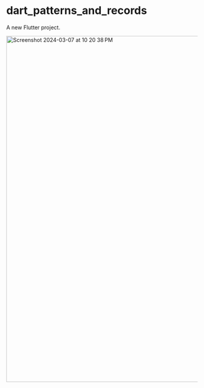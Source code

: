 # dart_patterns_and_records

A new Flutter project.

<img width="912" alt="Screenshot 2024-03-07 at 10 20 38 PM" src="https://github.com/UsamaKarim/dart-patterns-and-records/assets/64292174/30958821-dd1d-49c3-b4fb-5ca832047238">
